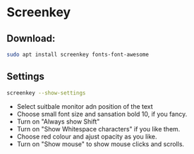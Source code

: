 # Screenkey
## Download: 
```sh
sudo apt install screenkey fonts-font-awesome
```

## Settings
```sh
screenkey --show-settings  
```

* Select suitbale monitor adn position of the text
* Choose small font size and sansation bold 10, if you fancy.
* Turn on "Always show Shift"
* Turn on "Show Whitespace characters" if you like them.
* Choose red colour and ajust opacity as you like.
* Turn on "Show mouse" to show mouse clicks and scrolls.
